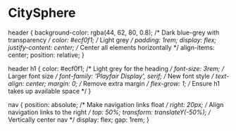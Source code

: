 # CitySphere
header {
    background-color: rgba(44, 62, 80, 0.8); /* Dark blue-grey with transparency */
    color: #ecf0f1; /* Light grey */
    padding: 1rem;
    display: flex;
    justify-content: center; /* Center all elements horizontally */
    align-items: center;
    position: relative;
}

header h1 {
    color: #ecf0f1; /* Light grey for the heading */
    font-size: 3rem; /* Larger font size */
    font-family: 'Playfair Display', serif; /* New font style */
    text-align: center;
    margin: 0; /* Remove extra margin */
    flex-grow: 1; /* Ensure h1 takes up available space */
}

nav {
    position: absolute; /* Make navigation links float */
    right: 20px; /* Align navigation links to the right */
    top: 50%;
    transform: translateY(-50%); /* Vertically center nav */
    display: flex;
    gap: 1rem;
}
